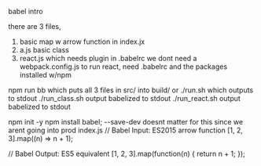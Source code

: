 babel intro

there are 3 files, 
1) basic map w arrow function in index.jx
2) a.js basic class
3) react.js which needs plugin in .babelrc
we dont need a webpack.config.js to run react, need .babelrc and the packages installed w/npm

npm run bb which puts all 3 files in src/ into build/
or 
./run.sh which outputs to stdout
./run_class.sh output babelized to stdout
./run_react.sh output babelized to stdout


npm init -y
npm install babel; --save-dev doesnt matter for this since we arent going into prod
index.js
// Babel Input: ES2015 arrow function
[1, 2, 3].map((n) => n + 1);

// Babel Output: ES5 equivalent
[1, 2, 3].map(function(n) {
  return n + 1;
});


